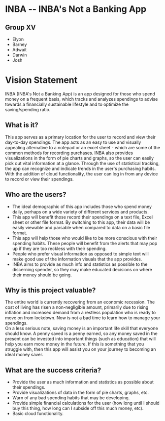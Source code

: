 # INBA -- INBA's Not a Banking App

## Group XV

- Elyon
- Barney
- Adwait
- Darwin
- Josh

# Vision Statement
INBA (INBA's Not a Banking App) is an app designed for those who spend money on a frequent basis, which tracks and analyzes spendings to advise towards a financially sustainable lifestyle and to optimize the saving/spending ratio.

## What is it?
This app serves as a primary location for the user to record and view their day-to-day spendings. 
The app acts as an easy to use and visually appealing alternative to a notepad or an excel sheet - which are some of the common methods for recording purchases. 
INBA also provides visualizations in the form of pie charts and graphs, so the user can easily pick out vital information at a glance. 
Through the use of statistical tracking, the app can recognize and indicate trends in the user's purchasing habits. 
With the addition of cloud functionality, the user can log in from any device to record or view their spendings. 

## Who are the users?
- The ideal demographic of this app includes those who spend money daily, perhaps on a wide variety of different services and products. 
- This app will benefit those record their spendings on a text file, Excel sheet or other file format. By switching to this app, their data will be easily viewable and parsable when compared to data on a basic file format. 
- This app will help those who would like to be more conscious with their spending habits. These people will benefit from the alerts that may pop up if they are too reckless with their spending. 
- People who prefer visual information as opposed to simple text will make good use of the information visuals that the app provides. 
- INBA aims to provide as much info and statistics as possible to the discerning spender, so they may make educated decisions on where their money should be going. 

## Why is this project valuable?
The entire world is currently recovering from an economic recession. 
The cost of living has risen a non-negligible amount, primarily due to rising inflation and increased demand from a restless population who is ready to move on from lockdown. 
Now is not a bad time to learn how to manage your spendings. \
On a less serious note, saving money is an important life skill that everyone should know. A penny saved is a penny earned, so any money saved in the present can be invested into important things (such as education) that will help you earn more money in the future. If this is something that you struggle with, then this app will assist you on your journey to becoming an ideal money saver. 

## What are the success criteria?
- Provide the user as much information and statistics as possible about their spendings.
- Provide visualizations of data in the form of pie charts, graphs, etc. 
- Warn of any bad spending habits that may be developing. 
- Provide simple financial calculations for the user (how long until I should buy this thing, how long can I subside off this much money, etc). 
- Basic cloud functionality. 
